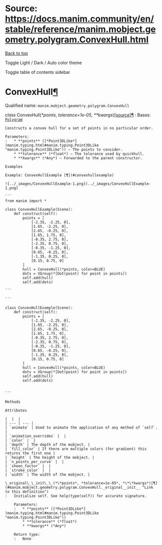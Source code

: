 # Source: https://docs.manim.community/en/stable/reference/manim.mobject.geometry.polygram.ConvexHull.html

[Back to top](#)

Toggle Light / Dark / Auto color theme

Toggle table of contents sidebar

ConvexHull[¶](#convexhull "Link to this heading")
=================================================

Qualified name: `manim.mobject.geometry.polygram.ConvexHull`

*class* ConvexHull(*\*points*, *tolerance=1e-05*, *\*\*kwargs*)[[source]](../_modules/manim/mobject/geometry/polygram.html#ConvexHull)[¶](#manim.mobject.geometry.polygram.ConvexHull "Link to this definition")
:   Bases: [`Polygram`](manim.mobject.geometry.polygram.Polygram.html#manim.mobject.geometry.polygram.Polygram "manim.mobject.geometry.polygram.Polygram")

    Constructs a convex hull for a set of points in no particular order.

    Parameters:
    :   * **points** ([*Point3DLike*](manim.typing.html#manim.typing.Point3DLike "manim.typing.Point3DLike")) – The points to consider.
        * **tolerance** (*float*) – The tolerance used by quickhull.
        * **kwargs** (*Any*) – Forwarded to the parent constructor.

    Examples

    Example: ConvexHullExample [¶](#convexhullexample)

    ![../_images/ConvexHullExample-1.png](../_images/ConvexHullExample-1.png)

    ```
    from manim import *

    class ConvexHullExample(Scene):
        def construct(self):
            points = [
                [-2.35, -2.25, 0],
                [1.65, -2.25, 0],
                [2.65, -0.25, 0],
                [1.65, 1.75, 0],
                [-0.35, 2.75, 0],
                [-2.35, 0.75, 0],
                [-0.35, -1.25, 0],
                [0.65, -0.25, 0],
                [-1.35, 0.25, 0],
                [0.15, 0.75, 0]
            ]
            hull = ConvexHull(*points, color=BLUE)
            dots = VGroup(*[Dot(point) for point in points])
            self.add(hull)
            self.add(dots)

    ```

    ```

    class ConvexHullExample(Scene):
        def construct(self):
            points = [
                [-2.35, -2.25, 0],
                [1.65, -2.25, 0],
                [2.65, -0.25, 0],
                [1.65, 1.75, 0],
                [-0.35, 2.75, 0],
                [-2.35, 0.75, 0],
                [-0.35, -1.25, 0],
                [0.65, -0.25, 0],
                [-1.35, 0.25, 0],
                [0.15, 0.75, 0]
            ]
            hull = ConvexHull(*points, color=BLUE)
            dots = VGroup(*[Dot(point) for point in points])
            self.add(hull)
            self.add(dots)


    ```

    Methods

    Attributes

    |  |  |
    | --- | --- |
    | `animate` | Used to animate the application of any method of `self`. |
    | `animation_overrides` |  |
    | `color` |  |
    | `depth` | The depth of the mobject. |
    | `fill_color` | If there are multiple colors (for gradient) this returns the first one |
    | `height` | The height of the mobject. |
    | `n_points_per_curve` |  |
    | `sheen_factor` |  |
    | `stroke_color` |  |
    | `width` | The width of the mobject. |

    \_original\_\_init\_\_(*\*points*, *tolerance=1e-05*, *\*\*kwargs*)[¶](#manim.mobject.geometry.polygram.ConvexHull._original__init__ "Link to this definition")
    :   Initialize self. See help(type(self)) for accurate signature.

        Parameters:
        :   * **points** ([*Point3DLike*](manim.typing.html#manim.typing.Point3DLike "manim.typing.Point3DLike"))
            * **tolerance** (*float*)
            * **kwargs** (*Any*)

        Return type:
        :   None